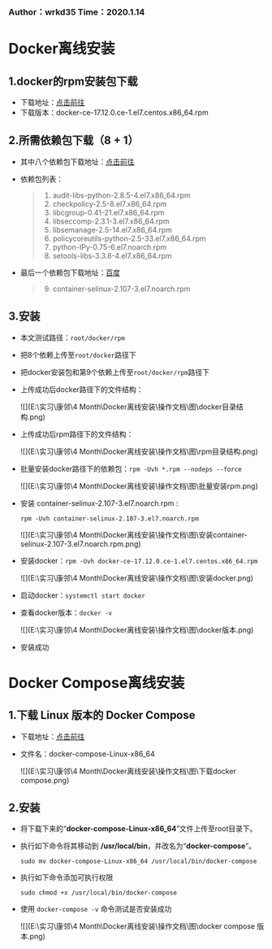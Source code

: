 ### Author：wrkd35																Time：2020.1.14

# Docker离线安装

## 1.docker的rpm安装包下载

- 下载地址：[点击前往](https://download.docker.com/linux/centos/7/x86_64/stable/Packages/)
- 下载版本：docker-ce-17.12.0.ce-1.el7.centos.x86_64.rpm

## 2.所需依赖包下载（8 + 1）

- 其中八个依赖包下载地址：[点击前往](http://mirrors.163.com/centos/7/os/x86_64/Packages/)

- 依赖包列表：

  > 1. audit-libs-python-2.8.5-4.el7.x86_64.rpm
  > 2. checkpolicy-2.5-8.el7.x86_64.rpm
  > 3. libcgroup-0.41-21.el7.x86_64.rpm
  > 4. libseccomp-2.3.1-3.el7.x86_64.rpm
  > 5. libsemanage-2.5-14.el7.x86_64.rpm
  > 6. policycoreutils-python-2.5-33.el7.x86_64.rpm
  > 7. python-IPy-0.75-6.el7.noarch.rpm
  > 8. setools-libs-3.3.8-4.el7.x86_64.rpm

- 最后一个依赖包下载地址：[百度](www.baidu.com)

  > 9. container-selinux-2.107-3.el7.noarch.rpm

## 3.安装

- 本文测试路径：`root/docker/rpm`

- 把8个依赖上传至`root/docker`路径下

- 把docker安装包和第9个依赖上传至`root/docker/rpm`路径下

- 上传成功后docker路径下的文件结构：

  ![](E:\实习\康邻\4 Month\Docker离线安装\操作文档\图\docker目录结构.png)

- 上传成功后rpm路径下的文件结构：

  ![](E:\实习\康邻\4 Month\Docker离线安装\操作文档\图\rpm目录结构.png)

- 批量安装docker路径下的依赖包：`rpm -Uvh *.rpm --nodeps --force`

  ![](E:\实习\康邻\4 Month\Docker离线安装\操作文档\图\批量安装rpm.png)

- 安装 container-selinux-2.107-3.el7.noarch.rpm : 

  `rpm -Uvh container-selinux-2.107-3.el7.noarch.rpm`

  ![](E:\实习\康邻\4 Month\Docker离线安装\操作文档\图\安装container-selinux-2.107-3.el7.noarch.rpm.png)

- 安装docker：`rpm -Uvh docker-ce-17.12.0.ce-1.el7.centos.x86_64.rpm`

  ![](E:\实习\康邻\4 Month\Docker离线安装\操作文档\图\安装docker.png)

- 启动docker：`systemctl start docker`

- 查看docker版本：`docker -v`

  ![](E:\实习\康邻\4 Month\Docker离线安装\操作文档\图\docker版本.png)

- 安装成功

# Docker Compose离线安装

## 1.下载 **Linux** 版本的 **Docker Compose**

- 下载地址：[点击前往](https://github.com/docker/compose/releases)

- 文件名：docker-compose-Linux-x86_64

  ![](E:\实习\康邻\4 Month\Docker离线安装\操作文档\图\下载docker compose.png)

## 2.安装

- 将下载下来的“**docker-compose-Linux-x86_64**”文件上传至root目录下。

- 执行如下命令将其移动到 **/usr/local/bin**，并改名为“**docker-compose**”。

  `sudo mv docker-compose-Linux-x86_64 /usr/local/bin/docker-compose`

- 执行如下命令添加可执行权限

  `sudo chmod +x /usr/local/bin/docker-compose`

- 使用 `docker-compose -v` 命令测试是否安装成功

  ![](E:\实习\康邻\4 Month\Docker离线安装\操作文档\图\docker compose 版本.png)

